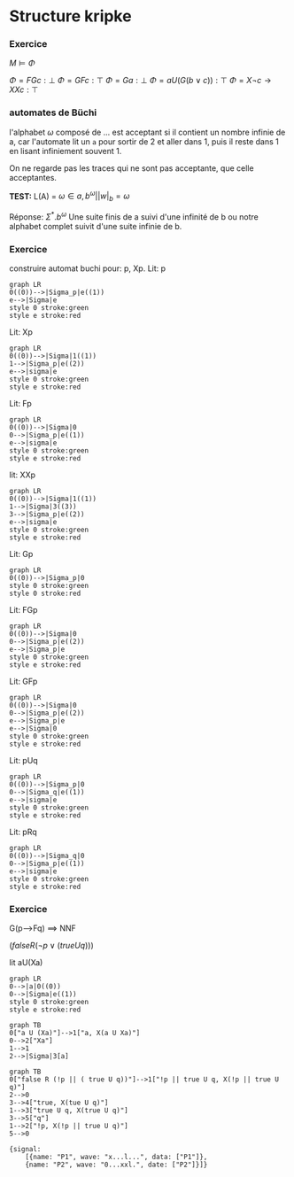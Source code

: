 # Structure kripke

### Exercice

$M \vDash \Phi$

$\Phi = FGc: \bot$
$\Phi = GFc: \top$
$\Phi = Ga: \bot$
$\Phi = aU(G(b\lor c)): \top$
$\Phi = X\lnot c \to XXc: \top$


### automates de Büchi

l'alphabet $\omega$ composé de ... est acceptant si il contient un nombre infinie de a, car l'automate lit un `a` pour sortir de 2 et aller dans 1, puis il reste dans 1 en lisant infiniement souvent 1.

On ne regarde pas les traces qui ne sont pas acceptante, que celle acceptantes.

**TEST:**
L(A) = ${\omega \in {a, b}^\omega | |w|_b = \omega }$

Réponse: $\Sigma^*.b^\omega$
Une suite finis de a suivi d'une infinité de b ou notre alphabet complet suivit d'une suite infinie de b.

### Exercice
construire automat buchi pour: p, Xp.
Lit: p
```mermaid
graph LR
0((0))-->|Sigma_p|e((1))
e-->|Sigma|e
style 0 stroke:green
style e stroke:red
```

Lit: Xp
```mermaid
graph LR
0((0))-->|Sigma|1((1))
1-->|Sigma_p|e((2))
e-->|sigma|e
style 0 stroke:green
style e stroke:red
```

Lit: Fp
```mermaid
graph LR
0((0))-->|Sigma|0
0-->|Sigma_p|e((1))
e-->|sigma|e
style 0 stroke:green
style e stroke:red
```

lit: XXp
```mermaid
graph LR
0((0))-->|Sigma|1((1))
1-->|Sigma|3((3))
3-->|Sigma_p|e((2))
e-->|sigma|e
style 0 stroke:green
style e stroke:red
```

Lit: Gp
```mermaid
graph LR
0((0))-->|Sigma_p|0
style 0 stroke:green
style 0 stroke:red
```

Lit: FGp
```mermaid
graph LR
0((0))-->|Sigma|0
0-->|Sigma_p|e((2))
e-->|Sigma_p|e
style 0 stroke:green
style e stroke:red
```

Lit: GFp
```mermaid
graph LR
0((0))-->|Sigma|0
0-->|Sigma_p|e((2))
e-->|Sigma_p|e
e-->|Sigma|0
style 0 stroke:green
style e stroke:red
```

Lit: pUq
```mermaid
graph LR
0((0))-->|Sigma_p|0
0-->|Sigma_q|e((1))
e-->|sigma|e
style 0 stroke:green
style e stroke:red
```

Lit: pRq
```mermaid
graph LR
0((0))-->|Sigma_q|0
0-->|Sigma_p|e((1))
e-->|sigma|e
style 0 stroke:green
style e stroke:red
```

### Exercice

G(p-->Fq) ==> NNF

$(false R ( \lnot p \lor (true  U q)))$

lit aU(Xa)

```mermaid
graph LR
0-->|a|0((0))
0-->|Sigma|e((1))
style 0 stroke:green
style e stroke:red
```

```mermaid
graph TB
0["a U (Xa)"]-->1["a, X(a U Xa)"]
0-->2["Xa"]
1-->1
2-->|Sigma|3[a]
```

```mermaid
graph TB
0["false R (!p || ( true U q))"]-->1["!p || true U q, X(!p || true U q)"]
2-->0
3-->4["true, X(tue U q)"]
1-->3["true U q, X(true U q)"]
3-->5["q"]
1-->2["!p, X(!p || true U q)"]
5-->0
```

```wavedrom {align="center"}
{signal:
    [{name: "P1", wave: "x...l...", data: ["P1"]},
    {name: "P2", wave: "0...xxl.", date: ["P2"]}]}
```
